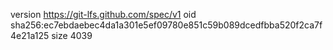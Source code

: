 version https://git-lfs.github.com/spec/v1
oid sha256:ec7ebdaebec4da1a301e5ef09780e851c59b089dcedfbba520f2ca7f4e21a125
size 4039
